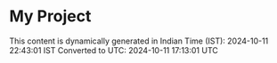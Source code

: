 # My Project

This content is dynamically generated in Indian Time (IST): 2024-10-11 22:43:01 IST
Converted to UTC: 2024-10-11 17:13:01 UTC
